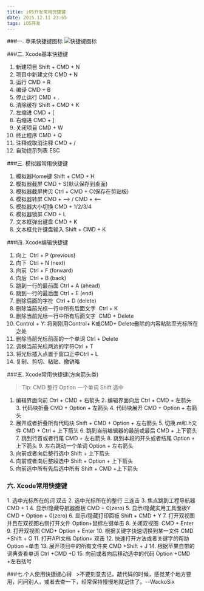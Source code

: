 ```yaml
---
title: iOS开发常用快捷键
date: 2015.12.11 23:55
tags: iOS开发
---
```


###一. 苹果快捷键图标
![快捷键图标](http://upload-images.jianshu.io/upload_images/1216462-18500aec37c46423.png?imageMogr2/auto-orient/strip%7CimageView2/2/w/1240)

###二. Xcode基本快捷键
1. 新建项目 Shift + CMD + N
2. 项目中新建文件 CMD + N
3. 运行 CMD + R
4. 编译 CMD + B
5. 停止运行 CMD + .
6. 清除缓存 Shift + CMD + K
7. 左缩进 CMD +  [
8. 右缩进 CMD +  ]
9. 关闭项目 CMD + W
10. 终止程序 CMD + Q
11. 注释或取消注释 CMD + /
12. 自动提示列表 ESC 

###三. 模拟器常用快捷键
1. 模拟器Home键 Shift + CMD + H
2. 模拟器截屏 CMD + S(默认保存到桌面)
3. 模拟器截屏拷贝 Ctrl + CMD + C(保存在剪贴板)
4. 模拟器转屏 CMD + --> / CMD + <--
5. 模拟器大小切换 CMD + 1/2/3/4
6. 模拟器锁屏 CMD + L
7. 文本框弹出键盘 CMD + K
8. 文本框允许键盘输入 Shift + CMD + K

###四. Xcode编辑快捷键
1. 向上  Ctrl + P (previous)
2. 向下  Ctrl + N (next)
3. 向前  Ctrl + F (forward)
4. 向后  Ctrl + B (back)
5. 跳到一行的最前面 Ctrl + A (ahead)
6. 跳到一行的最后面 Ctrl + E (end)
7. 删除后面的字符  Ctrl + D (delete)
8. 删除当前光标一行中所有后面文字  Ctrl + K
9. 删除当前光标一行中所有后面文字  CMD + Delete
10. Control + Y: 将刚刚用Control+ K或CMD+ Delete删除的内容粘贴至光标所在之处
11. 删除当前光标前面的一个单词 Ctrl + Delete
12. 调换当前光标两边的字符Ctrl + T
13. 将光标插入点置于窗口正中Ctrl + L 
14. 复制、剪切、粘贴、撤销略

###五. Xcode常用快捷键(方向箭头类)
>Tip: CMD  整行 Option 一个单词  Shift 选中

1. 编辑界面向前 Ctrl + CMD + 右箭头 
2. 编辑界面向后 Ctrl + CMD + 左箭头
3. 代码块折叠 CMD + Option + 左箭头
4. 代码块展开 CMD + Option + 右箭头
5. 展开或者折叠所有代码块 Shift + CMD + Option + 左右箭头
5. 切换.m和.h文件 CMD + Ctrl + 上下箭头
6. 跳到当前编辑器的最前或最后 CMD + 上下箭头
7. 跳到行首或者行尾 CMD + 左右箭头
8. 跳到本段的开头或者结尾 Option + 上下箭头
9. 左右跳动一个单词 Option + 左右箭头
10. 向前或者向后整行选中 Shift + 上下箭头
11. 向前或者向后整段选中 Shift + Option + 上下箭头
12. 向前选中所有先后选中所有 Shift + CMD +上下箭头

### 六. Xcode常用快捷键
1. 选中光标所在的词 双击
2. 选中光标所在的整行 三连击
3. 焦点跳到工程导航器 CMD + 1
4. 显示/隐藏导航器面板 CMD + 0(zero)
5. 显示/隐藏实用工具面板Y CMD + Option + 0(zero)
6. 显示/隐藏打印面板 Shift + CMD + Y
7. 打开双视图并且在双视图右侧打开文件 Option+鼠标左键单击
8. 关闭双视图  CMD + Enter 
9. 打开双视图 CMD+ Option + Enter
10. 根据关键字快速切换到某一文件 CMD +Shift + O
11. 打开API文档 Option+ 双击 
12. 快速打开方法或者关键字的帮助 Option +单击
13. 展开项目中的所有文件夹  CMD +Shift + J 
14. 根据苹果自带的词典查看单词  Ctrl +CMD +D 
15. 向前或者向后移动选中的代码  Option +CMD +左右括号

###七.个人使用快捷键心得
   >不要刻意去记，敲代码的时候，感觉某个地方要用，问问别人，或者去查一下，经常保持慢慢地就记住了。--WackoSix






